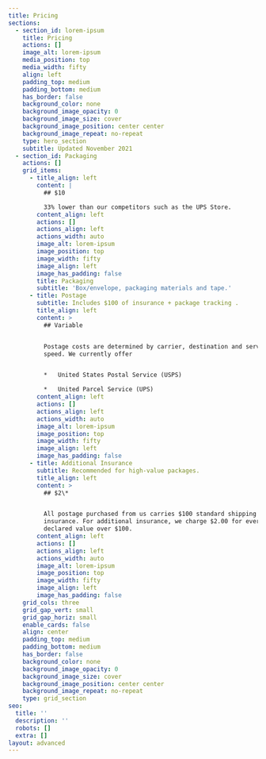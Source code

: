 ```yaml
---
title: Pricing
sections:
  - section_id: lorem-ipsum
    title: Pricing
    actions: []
    image_alt: lorem-ipsum
    media_position: top
    media_width: fifty
    align: left
    padding_top: medium
    padding_bottom: medium
    has_border: false
    background_color: none
    background_image_opacity: 0
    background_image_size: cover
    background_image_position: center center
    background_image_repeat: no-repeat
    type: hero_section
    subtitle: Updated November 2021
  - section_id: Packaging
    actions: []
    grid_items:
      - title_align: left
        content: |
          ## $10

          33% lower than our competitors such as the UPS Store.
        content_align: left
        actions: []
        actions_align: left
        actions_width: auto
        image_alt: lorem-ipsum
        image_position: top
        image_width: fifty
        image_align: left
        image_has_padding: false
        title: Packaging
        subtitle: 'Box/envelope, packaging materials and tape.'
      - title: Postage
        subtitle: Includes $100 of insurance + package tracking .
        title_align: left
        content: >
          ## Variable


          Postage costs are determined by carrier, destination and service
          speed. We currently offer


          *   United States Postal Service (USPS)

          *   United Parcel Service (UPS)
        content_align: left
        actions: []
        actions_align: left
        actions_width: auto
        image_alt: lorem-ipsum
        image_position: top
        image_width: fifty
        image_align: left
        image_has_padding: false
      - title: Additional Insurance
        subtitle: Recommended for high-value packages.
        title_align: left
        content: >
          ## $2\*


          All postage purchased from us carries $100 standard shipping
          insurance. For additional insurance, we charge $2.00 for every $100 of
          declared value over $100.
        content_align: left
        actions: []
        actions_align: left
        actions_width: auto
        image_alt: lorem-ipsum
        image_position: top
        image_width: fifty
        image_align: left
        image_has_padding: false
    grid_cols: three
    grid_gap_vert: small
    grid_gap_horiz: small
    enable_cards: false
    align: center
    padding_top: medium
    padding_bottom: medium
    has_border: false
    background_color: none
    background_image_opacity: 0
    background_image_size: cover
    background_image_position: center center
    background_image_repeat: no-repeat
    type: grid_section
seo:
  title: ''
  description: ''
  robots: []
  extra: []
layout: advanced
---
```

